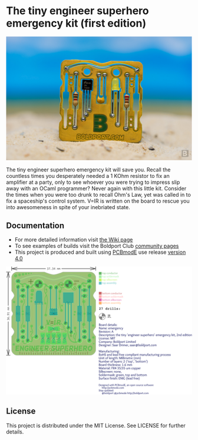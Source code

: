 # The tiny engineer superhero emergency kit (first edition)

![The tiny engineer superhero emergency kit](/images/emergency_engineer.jpg)

The tiny engineer superhero emergency kit will save you. Recall the countless times you desperately needed a 1 KOhm resistor to fix an amplifier at a party, only to see whoever you were trying to impress slip away with an OCaml programmer? Never again with this little kit. Consider the times when you were too drunk to recall Ohm's Law, yet was called in to fix a spaceship's control system. V=IR is written on the board to rescue you into awesomeness in spite of your inebriated state.

## Documentation

* For more detailed information visit [the Wiki page](https://bitbucket.org/boldport/pcbmode/wiki/The%20tiny%20engineer%20superhero%20emergency%20kit%20assembly%20guide)
* To see examples of builds visit the Boldport Club [community pages](http://community.boldport.club/projects/p02-emergency/)
* This project is produced and built using [PCBmodE](https://pcbmode.com) use release [version 4.0](https://github.com/boldport/pcbmode/releases)

![The tiny engineer superhero emergency kit PCB layout](/images/emergency_engineer_pcb.png)

## License

This project is distributed under the MIT License.
See LICENSE for further details.

